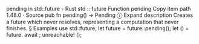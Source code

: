 pending in std::future - Rust
std
::
future
Function
pending
Copy item path
1.48.0
·
Source
pub fn pending<T>() ->
Pending
<T>
ⓘ
Expand description
Creates a future which never resolves, representing a computation that never
finishes.
§
Examples
use
std::future;
let
future = future::pending();
let
() = future.
await
;
unreachable!
();